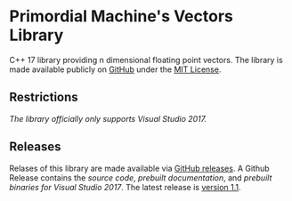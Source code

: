 # Primordial Machine's Vectors Library
C++ 17 library providing n dimensional floating point vectors. 
The library is made available publicly on [GitHub](https://github.com/primordialmachine/vectors) under the [MIT License](https://github.com/primordialmachine/vectors/blob/master/LICENSE).

## Restrictions
*The library officially only supports Visual Studio 2017.*

## Releases
Relases of this library are made available via [GitHub releases](https://github.com/primordialmachine/vectors/releases/). A Github Release contains the *source code*, *prebuilt documentation*, and *prebuilt binaries for Visual Studio 2017*. The latest release is [version 1.1](https://github.com/primordialmachine/vectors/releases/latest).
